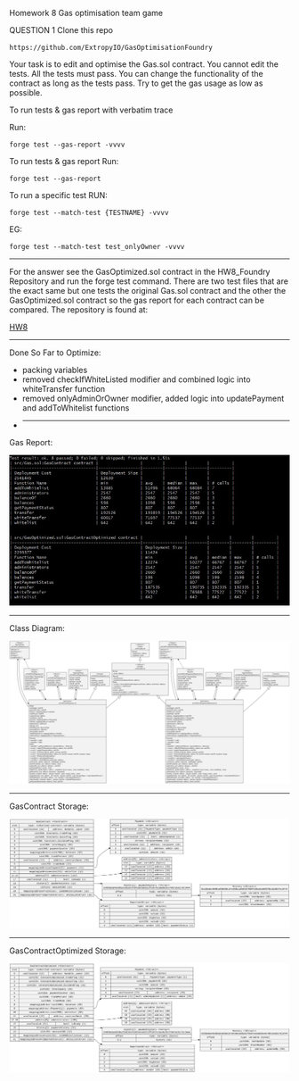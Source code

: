 Homework 8
Gas optimisation team game

QUESTION 1
Clone this repo

    https://github.com/ExtropyIO/GasOptimisationFoundry

Your task is to edit and optimise the Gas.sol contract.
You cannot edit the tests.
All the tests must pass.
You can change the functionality of the contract as long as the tests pass.
Try to get the gas usage as low as possible.

To run tests & gas report with verbatim trace

Run:

    forge test --gas-report -vvvv

To run tests & gas report
Run:

    forge test --gas-report

To run a specific test
RUN:

    forge test --match-test {TESTNAME} -vvvv

EG:

    forge test --match-test test_onlyOwner -vvvv

---

For the answer see the GasOptimized.sol contract in the HW8_Foundry Repository and run the forge test command. There are two test files that are the exact same but one tests the original Gas.sol contract and the other the GasOptimized.sol contract so the gas report for each contract can be compared. The repository is found at:

[HW8](https://github.com/ecorey/HW8_Foundry)

---

Done So Far to Optimize:

- packing variables
- removed checkIfWhiteListed modifier and combined logic into whiteTransfer function
- removed onlyAdminOrOwner modifier, added logic into updatePayment and addToWhitelist functions
- ***

Gas Report:

![Gas Report](https://github.com/ecorey/Solidity-Course-Expert/blob/main/Week2/report.JPG)

---

Class Diagram:

![Class Diagram](https://github.com/ecorey/Solidity-Course-Expert/blob/main/Week2/classDiagram.svg)

---

GasContract Storage:

![GasContract Storage](https://github.com/ecorey/Solidity-Course-Expert/blob/main/Week2/GasContract.svg)

---

GasContractOptimized Storage:

![GasContractOptimized Storage](https://github.com/ecorey/Solidity-Course-Expert/blob/main/Week2/GasContractOptimized.svg)
